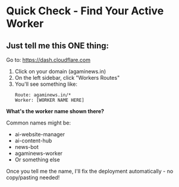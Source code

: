 # Quick Check - Find Your Active Worker

## Just tell me this ONE thing:

Go to: https://dash.cloudflare.com

1. Click on your domain (agaminews.in)
2. On the left sidebar, click "Workers Routes"
3. You'll see something like:
   ```
   Route: agaminews.in/*
   Worker: [WORKER NAME HERE]
   ```

**What's the worker name shown there?**

Common names might be:
- ai-website-manager
- ai-content-hub
- news-bot
- agaminews-worker
- Or something else

Once you tell me the name, I'll fix the deployment automatically - no copy/pasting needed!